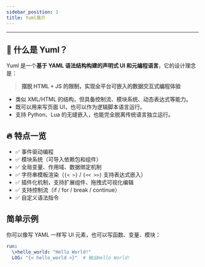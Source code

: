 ```yaml
---
sidebar_position: 1
title: Yuml简介
---
```


---

## 🧠 什么是 Yuml？

Yuml 是一个**基于 YAML 语法结构构建的声明式 UI 和元编程语言**，它的设计理念是：

> **摆脱 HTML + JS 的限制，实现全平台可嵌入的数据交互式编程体验**

- 类似 XML/HTML 的结构，但具备控制流、模块系统、动态表达式等能力。
- 既可以用来写页面 UI，也可以作为逻辑脚本语言运行。
- 支持 Python、Lua 的无缝嵌入，也能完全脱离传统语言独立运行。

## 🔥 特点一览

- ✅ 事件驱动编程
- ✅ 模块系统（可导入依赖包和组件）
- ✅ 全局变量、作用域、数据绑定机制
- ✅ 字符串模板渲染（`{< >}` / `{<< >>}` 支持表达式嵌入）
- ✅ 插件化机制，支持扩展组件、拖拽式可视化编辑
- ✅ 支持控制流（if / for / break / continue）
- ✅ 自定义语法指令

## 简单示例

你可以像写 YAML 一样写 UI 元素，也可以写函数、变量、模块：

```yaml
run:
  \>hello_world: "Hello World!"
  LOG: "{< hello_world >}"  # 输出Hello World!